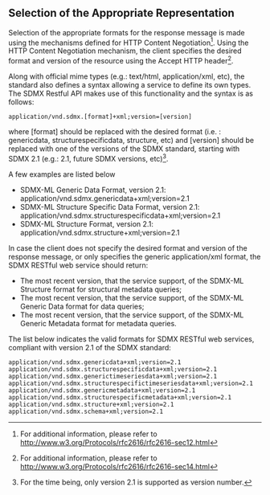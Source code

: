 ## Selection of the Appropriate Representation

Selection of the appropriate formats for the response message is made using the mechanisms defined for HTTP Content Negotiation[^C46_21]. Using the HTTP Content Negotiation mechanism, the client specifies the desired format and version of the resource using the Accept HTTP header[^C46_22].

Along with official mime types (e.g.: text/html, application/xml, etc), the standard also defines a syntax allowing a service to define its own types. The SDMX Restful API makes use of this functionality and the syntax is as follows:

    application/vnd.sdmx.[format]+xml;version=[version]

where [format] should be replaced with the desired format (i.e. : genericdata, structurespecificdata, structure, etc) and [version] should be replaced with one of the versions of the SDMX standard, starting with SDMX 2.1 (e.g.: 2.1, future SDMX versions, etc)[^C46_23].

A few examples are listed below

- SDMX-ML Generic Data Format, version 2.1: application/vnd.sdmx.genericdata+xml;version=2.1
- SDMX-ML Structure Specific Data Format, version 2.1: application/vnd.sdmx.structurespecificdata+xml;version=2.1
- SDMX-ML Structure Format, version 2.1: application/vnd.sdmx.structure+xml;version=2.1

In case the client does not specify the desired format and version of the response message, or only specifies the generic application/xml format, the SDMX RESTful web service should return:

- The most recent version, that the service support, of the SDMX-ML Structure format for structural metadata queries;
- The most recent version, that the service support, of the SDMX-ML Generic Data format for data queries;
- The most recent version, that the service support, of the SDMX-ML Generic Metadata format for metadata queries.

The list below indicates the valid formats for SDMX RESTful web services, compliant with version 2.1 of the SDMX standard:

    application/vnd.sdmx.genericdata+xml;version=2.1
    application/vnd.sdmx.structurespecificdata+xml;version=2.1
    application/vnd.sdmx.generictimeseriesdata+xml;version=2.1
    application/vnd.sdmx.structurespecifictimeseriesdata+xml;version=2.1
    application/vnd.sdmx.genericmetadata+xml;version=2.1
    application/vnd.sdmx.structurespecificmetadata+xml;version=2.1
    application/vnd.sdmx.structure+xml;version=2.1
    application/vnd.sdmx.schema+xml;version=2.1

[^C46_21]: For additional information, please refer to http://www.w3.org/Protocols/rfc2616/rfc2616-sec12.html
[^C46_22]: For additional information, please refer to http://www.w3.org/Protocols/rfc2616/rfc2616-sec14.html
[^C46_23]: For the time being, only version 2.1 is supported as version number.
